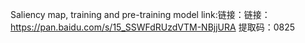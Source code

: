 Saliency map, training and pre-training model link:链接：链接：https://pan.baidu.com/s/15_SSWFdRUzdVTM-NBjjURA 提取码：0825 

